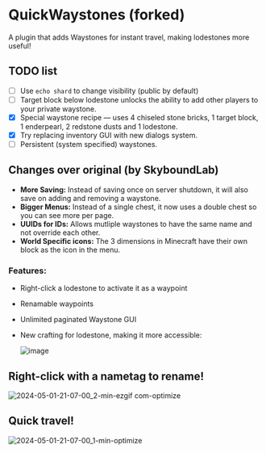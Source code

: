 # QuickWaystones (forked)
A plugin that adds Waystones for instant travel, making lodestones more useful!

## TODO list
- [ ] Use `echo shard` to change visibility (public by default)
- [ ] Target block below lodestone unlocks the ability to add other players to your private waystone.
- [x] Special waystone recipe — uses 4 chiseled stone bricks, 1 target block, 1 enderpearl, 2 redstone dusts and 1 lodestone.
- [x] Try replacing inventory GUI with new dialogs system.
- [ ] Persistent (system specified) waystones.

## Changes over original (by SkyboundLab)
- **More Saving:** Instead of saving once on server shutdown, it will also save on adding and removing a waystone.
- **Bigger Menus:** Instead of a single chest, it now uses a double chest so you can see more per page.
- **UUIDs for IDs:** Allows mutliple waystones to have the same name and not override each other.
- **World Specific icons:** The 3 dimensions in Minecraft have their own block as the icon in the menu.

### Features:
- Right-click a lodestone to activate it as a waypoint
- Renamable waypoints
- Unlimited paginated Waystone GUI
- New crafting for lodestone, making it more accessible:

    ![image](https://github.com/Pozzoo/QuickWaystones/assets/73541474/003effe1-ae79-4061-89d9-90a1d5fcb4a6)

## Right-click with a nametag to rename!
![2024-05-01-21-07-00_2-min-ezgif com-optimize](https://github.com/Pozzoo/QuickWaystones/assets/73541474/955b7f93-f440-461e-93fb-2a2d4c547636)

## Quick travel!
![2024-05-01-21-07-00_1-min-optimize](https://github.com/Pozzoo/QuickWaystones/assets/73541474/b5f62abe-7e4e-446a-8362-80ff5fc40151)
